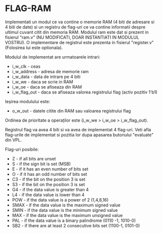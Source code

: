 # FLAG-RAM
Implementati un modul ce va contine o memorie RAM (4 biti de adresare si 4 biti de date) si un registru de flag-uri ce va contine informatii despre ultimul cuvant citit din memoria RAM. Modulul ram este dat si prezent in fisierul "ram.v" (NU MODIFICATI, DOAR INSTANTIATI IN MODULUL VOSTRU). O implementare de registrul este prezenta in fisierul "register.v" (Folosirea lui este optionala).

Modulul de implementat are urmatoarele intrari:
 - i_w_clk - ceas
 - i_w_address -  adresa de memorie ram
 - i_w_data - data de intrare pe 4 biti
 - i_w_we - daca se scrie in RAM
 - i_w_oe - daca se afiseaza din RAM
 - i_w_flag_out - daca se afiseaza valorea registrului flag (activ pozitiv 1'b1)

Ieșirea modulului este:
 - o_w_out - datele citite din RAM sau valoarea registrului flag

Ordinea de prioritate a operaților este (i_w_we > i_w_oe > i_w_flag_out).

Registrul flag va avea 4 biti si va avea de implementat 4 flag-uri. Veti afla flag-urile de implementat si pozitia lor dupa apasarea butonului "evaluate" din VPL.

Flag-uri posibile:
 - Z - if all bits are unset
 - S - if the sign bit is set (MSB)
 - E - if it has an even number of bits set
 - O - if it has an odd number of bits set
 - C3 - if the bit on the position 3 is set
 - S3 - if the bit on the position 3 is set
 - G4 - if the data value is greater than 4
 - L4 - if the data value is lower than 4
 - POW - if the data value is a power of 2 (1,4,8,16)
 - SMAX - if the data value is the maximum signed value
 - SMIN - if the data value is the minimum signed value
 - MAX - if the data value is the maximum unsigned value
 - PAL - if the data value is a binary palindrome (0110 -1, 1010-0)
 - SB2 - if there are at least 2 consecutive bits set (1100-1, 0101-0)